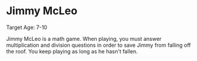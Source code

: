 # Jimmy McLeo
Target Age: 7-10

Jimmy McLeo is a math game. When playing, you must answer multiplication and division questions in order to save Jimmy from falling off the roof. You keep playing as long as he hasn't fallen.
